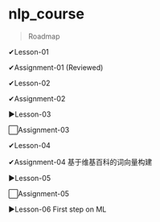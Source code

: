 # nlp_course

> Roadmap

✔Lesson-01

✔Assignment-01 (Reviewed)

✔Lesson-02

✔Assignment-02

▶Lesson-03

⬜Assignment-03

✔Lesson-04

✔Assignment-04 基于维基百科的词向量构建

▶Lesson-05

⬜Assignment-05

▶Lesson-06 First step on ML
